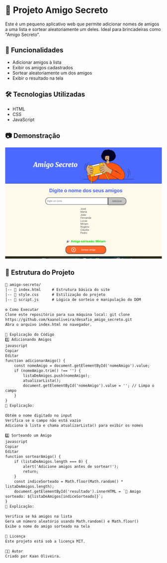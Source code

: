 # 🎁 Projeto Amigo Secreto  

Este é um pequeno aplicativo web que permite adicionar nomes de amigos a uma lista e sortear aleatoriamente um deles. Ideal para brincadeiras como "Amigo Secreto".  

## 🚀 Funcionalidades  
- Adicionar amigos à lista  
- Exibir os amigos cadastrados  
- Sortear aleatoriamente um dos amigos  
- Exibir o resultado na tela  

## 🛠️ Tecnologias Utilizadas  
- HTML  
- CSS  
- JavaScript  

## 📷 Demonstração  
![Preview do projeto](assets/preview.png)  

## 📂 Estrutura do Projeto  
```plaintext
📂 amigo-secreto/
│-- 📄 index.html     # Estrutura básica do site  
│-- 🎨 style.css      # Estilização do projeto  
│-- 🎲 script.js      # Lógica de sorteio e manipulação do DOM  

⚙️ Como Executar
Clone este repositório para sua máquina local: git clone https://github.com/kaanoliveira/desafio_amigo_secreto.git
Abra o arquivo index.html no navegador.

📌 Explicação do Código
1️⃣ Adicionando Amigos
javascript
Copiar
Editar
function adicionarAmigo() {
    const nomeAmigo = document.getElementById('nomeAmigo').value;
    if (nomeAmigo.trim() !== '') {
        listaDeAmigos.push(nomeAmigo);
        atualizarLista();
        document.getElementById('nomeAmigo').value = ''; // Limpa o campo
    }
}
📌 Explicação:

Obtém o nome digitado no input
Verifica se o campo não está vazio
Adiciona à lista e chama atualizarLista() para exibir os nomes

2️⃣ Sorteando um Amigo
javascript
Copiar
Editar
function sortearAmigo() {
    if (listaDeAmigos.length === 0) {
        alert('Adicione amigos antes de sortear!');
        return;
    }
    const indiceSorteado = Math.floor(Math.random() * listaDeAmigos.length);
    document.getElementById('resultado').innerHTML = `🎉 Amigo sorteado: ${listaDeAmigos[indiceSorteado]}`;
}
📌 Explicação:

Verifica se há amigos na lista
Gera um número aleatório usando Math.random() e Math.floor()
Exibe o nome do amigo sorteado na tela

📜 Licença
Este projeto está sob a licença MIT.

👨‍💻 Autor
Criado por Kaan Oliveira.

